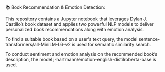 📚 Book Recommendation & Emotion Detection:

This repository contains a Jupyter notebook that leverages Dylan J. Castillo’s book dataset and applies two powerful NLP models to deliver personalized book recommendations along with emotion analysis.

To find a suitable book based on a user's text query, the model sentence-transformers/all-MiniLM-L6-v2 is used for semantic similarity search.

To conduct sentiment and emotion analysis on the recommended book’s description, the model j-hartmann/emotion-english-distilroberta-base is used.
